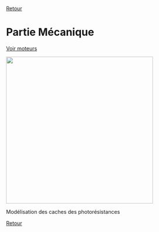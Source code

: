 [Retour](README.md)

<h1>Partie Mécanique</h1>

[Voir moteurs](moteurs.md)

<img src="Images/Modélisation_support_photores.jpg" width="400"> 

Modélisation des caches des photorésistances

[Retour](README.md)
